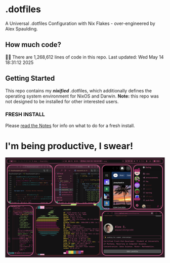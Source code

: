 # .dotfiles
A Universal .dotfiles Configuration with Nix Flakes - over-engineered by Alex Spaulding.

## How much code?
👨‍💻 There are 1,268,612 lines of code in this repo. Last updated: Wed May 14 18:31:12 2025

## Getting Started
This repo contains my ___nixified___ .dotfiles, which additionally defines the operating system environment for NixOS and Darwin.
__Note:__ this repo was not designed to be installed for other interested users.

### FRESH INSTALL
Please [read the Notes](https://github.com/aspauldingcode/.dotfiles/issues/158) for info on what to do for a fresh install.

# I'm being productive, I swear!
![macOS-NIXY](./macOS-NIXY.png)